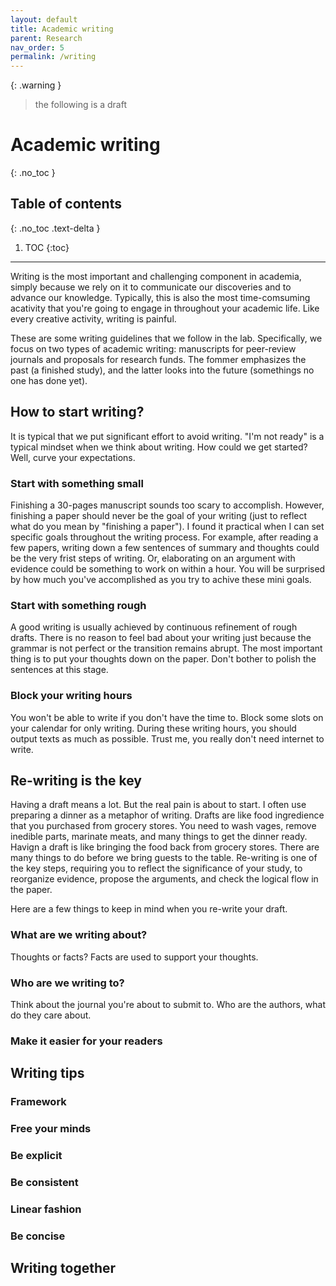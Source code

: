 ```yaml
---
layout: default
title: Academic writing
parent: Research
nav_order: 5
permalink: /writing
---
```

{: .warning }
> the following is a draft

# Academic writing
{: .no_toc }

## Table of contents
{: .no_toc .text-delta }

1. TOC
{:toc}

---
Writing is the most important and challenging component in academia, simply because we rely on it to communicate our discoveries and to advance our knowledge. Typically, this is also the most time-comsuming acativity that you're going to engage in throughout your academic life. Like every creative activity, writing is painful.

These are some writing guidelines that we follow in the lab. Specifically, we focus on two types of academic writing: manuscripts for peer-review journals and proposals for research funds. The fommer emphasizes the past (a finished study), and the latter looks into the future (somethings no one has done yet).

## How to start writing?
It is typical that we put significant effort to avoid writing. "I'm not ready" is a typical mindset when we think about writing. How could we get started? Well, curve your expectations.

### Start with something small 
Finishing a 30-pages manuscript sounds too scary to accomplish. However, finishing a paper should never be the goal of your writing (just to reflect what do you mean by "finishing a paper"). I found it practical when I can set specific goals throughout the writing process. For example, after reading a few papers, writing down a few sentences of summary and thoughts could be the very frist steps of writing. Or, elaborating on an argument with evidence could be something to work on within a hour. You will be surprised by how much you've accomplished as you try to achive these mini goals.

### Start with something rough
A good writing is usually achieved by continuous refinement of rough drafts. There is no reason to feel bad about your writing just because the grammar is not perfect or the transition remains abrupt. The most important thing is to put your thoughts down on the paper. Don't bother to polish the sentences at this stage.

### Block your writing hours
You won't be able to write if you don't have the time to. Block some slots on your calendar for only writing. During these writing hours, you should output texts as much as possible. Trust me, you really don't need internet to write.

## Re-writing is the key
Having a draft means a lot. But the real pain is about to start. I often use preparing a dinner as a metaphor of writing. Drafts are like food ingredience that you purchased from grocery stores. You need to wash vages, remove inedible parts, marinate meats, and many things to get the dinner ready. Havign a draft is like bringing the food back from grocery stores. There are many things to do before we bring guests to the table. Re-writing is one of the key steps, requiring you to reflect the significance of your study, to reorganize evidence, propose the arguments, and check the logical flow in the paper.

Here are a few things to keep in mind when you re-write your draft.

### What are we writing about?
Thoughts or facts? Facts are used to support your thoughts.

### Who are we writing to?
Think about the journal you're about to submit to. Who are the authors, what do they care about.

### Make it easier for your readers


## Writing tips
### Framework
### Free your minds
### Be explicit
### Be consistent
### Linear fashion
### Be concise

## Writing together

